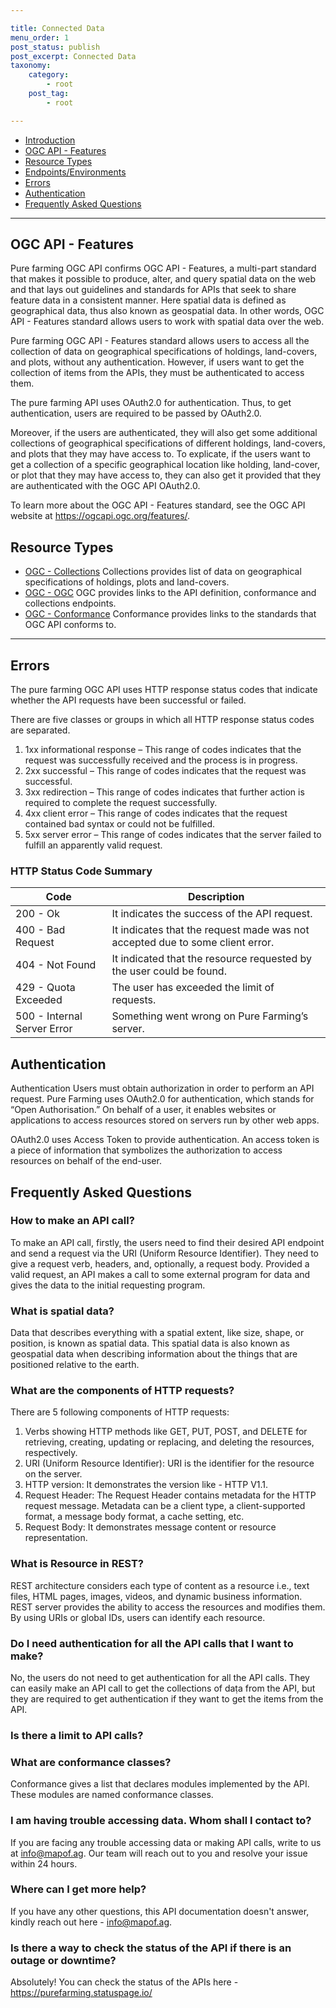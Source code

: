 ```yaml
---

title: Connected Data
menu_order: 1
post_status: publish
post_excerpt: Connected Data
taxonomy:
    category:
        - root
    post_tag:
        - root

---
```


- [Introduction](#introduction)
- [OGC API - Features](#ogc-api-features)
- [Resource Types](#resource-types)
- [Endpoints/Environments](#endpoints-environments)
- [Errors](#errors)
- [Authentication](#authentication)
- [Frequently Asked Questions](#frequently-asked-questions)
---

## OGC API - Features

Pure farming OGC API confirms OGC API - Features, a multi-part standard that makes it possible to produce, alter, and query spatial data on the web and that lays out guidelines and standards for APIs that seek to share feature data in a consistent manner. Here spatial data is defined as geographical data, thus also known as geospatial data. In other words, OGC API - Features standard allows users to work with spatial data over the web.

Pure farming OGC API - Features standard allows users to access all the collection of data on geographical specifications of holdings, land-covers, and plots, without any authentication. However, if users want to get the collection of items from the APIs, they must be authenticated to access them. 

The pure farming API uses OAuth2.0 for authentication. Thus, to get authentication, users are required to be passed by OAuth2.0.

Moreover, if the users are authenticated, they will also get some additional collections of geographical specifications of different holdings, land-covers, and plots that they may have access to. To explicate, if the users want to get a collection of a specific geographical location like holding, land-cover, or plot that they may have access to, they can also get it provided that they are authenticated with the OGC API OAuth2.0.

To learn more about the OGC API - Features standard, see the OGC API website at https://ogcapi.ogc.org/features/.

## Resource Types
- [OGC - Collections](resource-types/OGC/Collections.md)
Collections provides list of data on geographical specifications of holdings, plots and land-covers.
- [OGC - OGC](/resource-types/OGC/OGC.md)
OGC provides links to the API definition, conformance and collections endpoints. 
- [OGC - Conformance](/resource-types/OGC/Conromance.md)
Conformance provides links to the standards that OGC API conforms to. 

---

## Errors
The pure farming OGC API uses HTTP response status codes that indicate whether the API requests have been successful or failed.

There are five classes or groups in which all HTTP response status codes are separated. 

1. 1xx informational response – This range of codes indicates that the request was successfully received and the process is in progress.
2. 2xx successful – This range of codes indicates that the request was successful. 
3. 3xx redirection –  This range of codes indicates that further action is required to complete the request successfully. 
4. 4xx client error – This range of codes indicates that the request contained bad syntax or could not be fulfilled.
5. 5xx server error – This range of codes indicates that the server failed to fulfill an apparently valid request.

### HTTP Status Code Summary

| Code | Description |
| ---- | ----------- |
| 200 - Ok | It indicates the success of the API request. |
| 400 - Bad Request | It indicates that the request made was not accepted due to some client error. |
| 404 - Not Found | It indicated that the resource requested by the user could be found. |
| 429 - Quota Exceeded | The user has exceeded the limit of requests. |
| 500 - Internal Server Error | Something went wrong on Pure Farming’s server. |

## Authentication

Authentication
Users must obtain authorization in order to perform an API request. Pure Farming uses OAuth2.0 for authentication, which stands for “Open Authorisation.” On behalf of a user, it enables websites or applications to access resources stored on servers run by other web apps.  

OAuth2.0 uses Access Token to provide authentication. An access token is a piece of information that symbolizes the authorization to access resources on behalf of the end-user.

## Frequently Asked Questions

### How to make an API call?

To make an API call, firstly, the users need to find their desired API endpoint and send a request via the URI (Uniform Resource Identifier). They need to give a request verb, headers, and, optionally, a request body. Provided a valid request, an API makes a call to some external program for data and gives the data to the initial requesting program.

### What is spatial data?

Data that describes everything with a spatial extent, like size, shape, or position, is known as spatial data. This spatial data is also known as geospatial data when describing information about the things that are positioned relative to the earth. 

### What are the components of HTTP requests?

There are 5 following components of HTTP requests:

1. Verbs showing HTTP methods like GET, PUT, POST, and DELETE for retrieving, creating, updating or replacing, and deleting the resources, respectively. 
2. URI (Uniform Resource Identifier): URI is the identifier for the resource on the server.
3. HTTP version: It demonstrates the version like - HTTP V1.1.
4. Request Header: The Request Header contains metadata for the HTTP request message. Metadata can be a client type, a client-supported format, a message body format, a cache setting, etc.
5. Request Body: It demonstrates message content or resource representation.

### What is Resource in REST?

REST architecture considers each type of content as a resource i.e., text files, HTML pages, images, videos, and dynamic business information. REST server provides the ability to access the resources and modifies them. By using URIs or global IDs, users can identify each resource.

### Do I need authentication for all the API calls that I want to make?

No, the users do not need to get authentication for all the API calls. They can easily make an API call to get the collections of daṭa from the API, but they are required to get authentication if they want to get the items from the API.

### Is there a limit to API calls?

### What are conformance classes? 

Conformance gives a list that declares modules implemented by the API. These modules are named conformance classes. 

### I am having trouble accessing data. Whom shall I contact to?

If you are facing any trouble accessing data or making API calls, write to us at info@mapof.ag. Our team will reach out to you and resolve your issue within 24 hours.

### Where can I get more help?

If you have any other questions, this API documentation doesn't answer, kindly reach out here - info@mapof.ag.

### Is there a way to check the status of the API if there is an outage or downtime?

Absolutely! You can check the status of the APIs here - https://purefarming.statuspage.io/